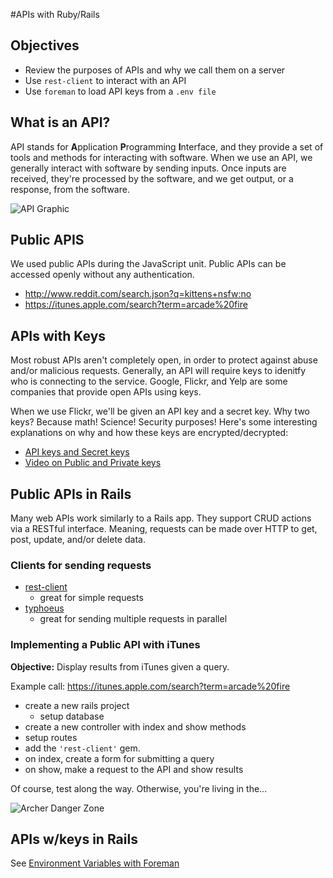 #APIs with Ruby/Rails

## Objectives

* Review the purposes of APIs and why we call them on a server
* Use `rest-client` to interact with an API
* Use `foreman` to load API keys from a `.env file`

## What is an API?

API stands for **A**pplication **P**rogramming **I**nterface, and they provide a set of tools and methods for interacting with software. When we use an API, we generally interact with software by sending inputs. Once inputs are received, they're processed by the software, and we get output, or a response, from the software.

![API Graphic](http://www.programmableweb.com/wp-content/smart-file-small.jpg)

## Public APIS

We used public APIs during the JavaScript unit. Public APIs can be accessed openly without any authentication.

* http://www.reddit.com/search.json?q=kittens+nsfw:no
* https://itunes.apple.com/search?term=arcade%20fire

## APIs with Keys

Most robust APIs aren't completely open, in order to protect against abuse and/or malicious requests. Generally, an API will require keys to idenitfy who is connecting to the service. Google, Flickr, and Yelp are some companies that provide open APIs using keys.

When we use Flickr, we'll be given an API key and a secret key. Why two keys? Because math! Science! Security purposes! Here's some interesting explanations on why and how these keys are encrypted/decrypted:

* [API keys and Secret keys](http://stackoverflow.com/questions/2674445/how-do-api-keys-and-secret-keys-work)
* [Video on Public and Private keys](https://www.youtube.com/watch?v=3QnD2c4Xovk)

## Public APIs in Rails

Many web APIs work similarly to a Rails app. They support CRUD actions via a RESTful interface. Meaning, requests can be made over HTTP to get, post, update, and/or delete data.

### Clients for sending requests

* [rest-client](https://github.com/rest-client/rest-client)
  * great for simple requests
* [typhoeus](https://github.com/typhoeus/typhoeus)
  * great for sending multiple requests in parallel

### Implementing a Public API with iTunes

**Objective:** Display results from iTunes given a query.

Example call: https://itunes.apple.com/search?term=arcade%20fire

* create a new rails project
  * setup database
* create a new controller with index and show methods
* setup routes
* add the `'rest-client'` gem.
* on index, create a form for submitting a query
* on show, make a request to the API and show results

Of course, test along the way. Otherwise, you're living in the...

![Archer Danger Zone](http://www.eonline.com/eol_images/Entire_Site/2014013/rs_500x282-140113151420-92081-archer-danger-zone-gif-pnbv.gif)

## APIs w/keys in Rails

See [Environment Variables with Foreman](../../00-config-deployment/foreman/readme.md)
